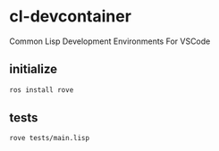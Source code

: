 # cl-devcontainer
Common Lisp Development Environments For VSCode

## initialize

```sh
ros install rove
```

## tests

```sh
rove tests/main.lisp
```
